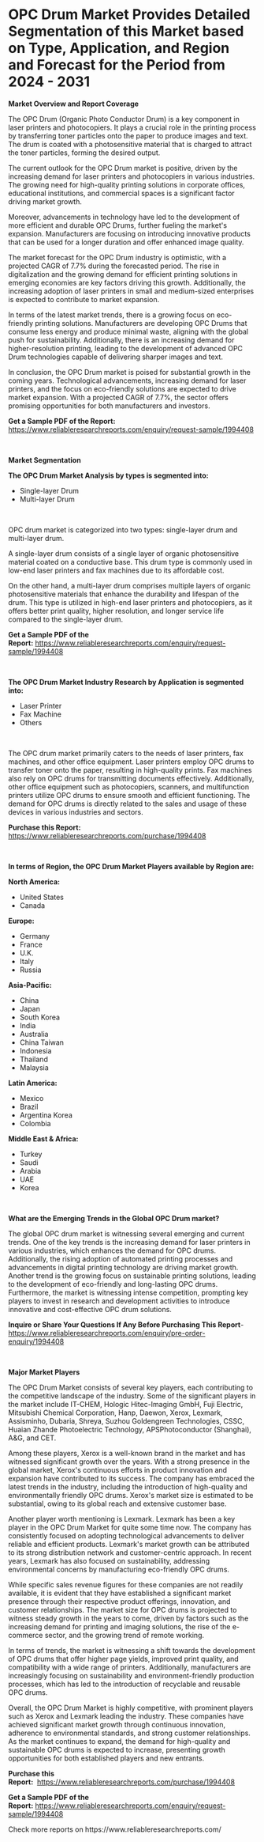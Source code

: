 <p><h1>OPC Drum Market Provides Detailed Segmentation of this Market based on Type, Application, and Region and Forecast for the Period from 2024 - 2031</h1></p><p><strong>Market Overview and Report Coverage</strong></p>
<p><p>The OPC Drum (Organic Photo Conductor Drum) is a key component in laser printers and photocopiers. It plays a crucial role in the printing process by transferring toner particles onto the paper to produce images and text. The drum is coated with a photosensitive material that is charged to attract the toner particles, forming the desired output.</p><p>The current outlook for the OPC Drum market is positive, driven by the increasing demand for laser printers and photocopiers in various industries. The growing need for high-quality printing solutions in corporate offices, educational institutions, and commercial spaces is a significant factor driving market growth.</p><p>Moreover, advancements in technology have led to the development of more efficient and durable OPC Drums, further fueling the market's expansion. Manufacturers are focusing on introducing innovative products that can be used for a longer duration and offer enhanced image quality.</p><p>The market forecast for the OPC Drum industry is optimistic, with a projected CAGR of 7.7% during the forecasted period. The rise in digitalization and the growing demand for efficient printing solutions in emerging economies are key factors driving this growth. Additionally, the increasing adoption of laser printers in small and medium-sized enterprises is expected to contribute to market expansion.</p><p>In terms of the latest market trends, there is a growing focus on eco-friendly printing solutions. Manufacturers are developing OPC Drums that consume less energy and produce minimal waste, aligning with the global push for sustainability. Additionally, there is an increasing demand for higher-resolution printing, leading to the development of advanced OPC Drum technologies capable of delivering sharper images and text.</p><p>In conclusion, the OPC Drum market is poised for substantial growth in the coming years. Technological advancements, increasing demand for laser printers, and the focus on eco-friendly solutions are expected to drive market expansion. With a projected CAGR of 7.7%, the sector offers promising opportunities for both manufacturers and investors.</p></p>
<p><strong>Get a Sample PDF of the Report:</strong> <a href="https://www.reliableresearchreports.com/enquiry/request-sample/1994408">https://www.reliableresearchreports.com/enquiry/request-sample/1994408</a></p>
<p>&nbsp;</p>
<p><strong>Market Segmentation</strong></p>
<p><strong>The OPC Drum Market Analysis by types is segmented into:</strong></p>
<p><ul><li>Single-layer Drum</li><li>Multi-layer Drum</li></ul></p>
<p>&nbsp;</p>
<p><p>OPC drum market is categorized into two types: single-layer drum and multi-layer drum. </p><p>A single-layer drum consists of a single layer of organic photosensitive material coated on a conductive base. This drum type is commonly used in low-end laser printers and fax machines due to its affordable cost.</p><p>On the other hand, a multi-layer drum comprises multiple layers of organic photosensitive materials that enhance the durability and lifespan of the drum. This type is utilized in high-end laser printers and photocopiers, as it offers better print quality, higher resolution, and longer service life compared to the single-layer drum.</p></p>
<p><strong>Get a Sample PDF of the Report:</strong>&nbsp;<a href="https://www.reliableresearchreports.com/enquiry/request-sample/1994408">https://www.reliableresearchreports.com/enquiry/request-sample/1994408</a></p>
<p>&nbsp;</p>
<p><strong>The OPC Drum Market Industry Research by Application is segmented into:</strong></p>
<p><ul><li>Laser Printer</li><li>Fax Machine</li><li>Others</li></ul></p>
<p>&nbsp;</p>
<p><p>The OPC drum market primarily caters to the needs of laser printers, fax machines, and other office equipment. Laser printers employ OPC drums to transfer toner onto the paper, resulting in high-quality prints. Fax machines also rely on OPC drums for transmitting documents effectively. Additionally, other office equipment such as photocopiers, scanners, and multifunction printers utilize OPC drums to ensure smooth and efficient functioning. The demand for OPC drums is directly related to the sales and usage of these devices in various industries and sectors.</p></p>
<p><strong>Purchase this Report:</strong>&nbsp; <a href="https://www.reliableresearchreports.com/purchase/1994408">https://www.reliableresearchreports.com/purchase/1994408</a></p>
<p>&nbsp;</p>
<p><strong>In terms of Region, the OPC Drum Market Players available by Region are:</strong></p>
<p>
    <p> <strong> North America: </strong>
        <ul>
            <li>United States</li>
            <li>Canada</li>
        </ul>
        </p> 
    <p> <strong> Europe: </strong>
        <ul>
            <li>Germany</li>
            <li>France</li>
            <li>U.K.</li>
            <li>Italy</li>
            <li>Russia</li>
        </ul>
        </p> 
    <p> <strong> Asia-Pacific: </strong>
        <ul>
            <li>China</li>
            <li>Japan</li>
            <li>South Korea</li>
            <li>India</li>
            <li>Australia</li>
            <li>China Taiwan</li>
            <li>Indonesia</li>
            <li>Thailand</li>
            <li>Malaysia</li>
        </ul>
        </p> 
    <p> <strong> Latin America: </strong>
        <ul>
            <li>Mexico</li>
            <li>Brazil</li>
            <li>Argentina Korea</li>
            <li>Colombia</li>
        </ul>
        </p> 
    <p> <strong> Middle East & Africa: </strong>
        <ul>
            <li>Turkey</li>
            <li>Saudi</li>
            <li>Arabia</li>
            <li>UAE</li>
            <li>Korea</li>
        </ul>
    </p>
    </p>
<p>&nbsp;</p>
<p><strong>What are the Emerging Trends in the Global OPC Drum market?</strong></p>
<p><p>The global OPC drum market is witnessing several emerging and current trends. One of the key trends is the increasing demand for laser printers in various industries, which enhances the demand for OPC drums. Additionally, the rising adoption of automated printing processes and advancements in digital printing technology are driving market growth. Another trend is the growing focus on sustainable printing solutions, leading to the development of eco-friendly and long-lasting OPC drums. Furthermore, the market is witnessing intense competition, prompting key players to invest in research and development activities to introduce innovative and cost-effective OPC drum solutions.</p></p>
<p><strong>Inquire or Share Your Questions If Any Before Purchasing This Report</strong>- <a href="https://www.reliableresearchreports.com/enquiry/pre-order-enquiry/1994408">https://www.reliableresearchreports.com/enquiry/pre-order-enquiry/1994408</a></p>
<p>&nbsp;</p>
<p><strong>Major Market Players</strong></p>
<p><p>The OPC Drum Market consists of several key players, each contributing to the competitive landscape of the industry. Some of the significant players in the market include IT-CHEM, Hologic Hitec-Imaging GmbH, Fuji Electric, Mitsubishi Chemical Corporation, Hanp, Daewon, Xerox, Lexmark, Assisminho, Dubaria, Shreya, Suzhou Goldengreen Technologies, CSSC, Huaian Zhande Photoelectric Technology, APSPhotoconductor (Shanghai), A&G, and CET.</p><p>Among these players, Xerox is a well-known brand in the market and has witnessed significant growth over the years. With a strong presence in the global market, Xerox's continuous efforts in product innovation and expansion have contributed to its success. The company has embraced the latest trends in the industry, including the introduction of high-quality and environmentally friendly OPC drums. Xerox's market size is estimated to be substantial, owing to its global reach and extensive customer base.</p><p>Another player worth mentioning is Lexmark. Lexmark has been a key player in the OPC Drum Market for quite some time now. The company has consistently focused on adopting technological advancements to deliver reliable and efficient products. Lexmark's market growth can be attributed to its strong distribution network and customer-centric approach. In recent years, Lexmark has also focused on sustainability, addressing environmental concerns by manufacturing eco-friendly OPC drums.</p><p>While specific sales revenue figures for these companies are not readily available, it is evident that they have established a significant market presence through their respective product offerings, innovation, and customer relationships. The market size for OPC drums is projected to witness steady growth in the years to come, driven by factors such as the increasing demand for printing and imaging solutions, the rise of the e-commerce sector, and the growing trend of remote working.</p><p>In terms of trends, the market is witnessing a shift towards the development of OPC drums that offer higher page yields, improved print quality, and compatibility with a wide range of printers. Additionally, manufacturers are increasingly focusing on sustainability and environment-friendly production processes, which has led to the introduction of recyclable and reusable OPC drums.</p><p>Overall, the OPC Drum Market is highly competitive, with prominent players such as Xerox and Lexmark leading the industry. These companies have achieved significant market growth through continuous innovation, adherence to environmental standards, and strong customer relationships. As the market continues to expand, the demand for high-quality and sustainable OPC drums is expected to increase, presenting growth opportunities for both established players and new entrants.</p></p>
<p><strong>Purchase this Report:</strong>&nbsp;&nbsp;<a href="https://www.reliableresearchreports.com/purchase/1994408">https://www.reliableresearchreports.com/purchase/1994408</a></p>
<p></p>
<p><strong>Get a Sample PDF of the Report:</strong>&nbsp;<a href="https://www.reliableresearchreports.com/enquiry/request-sample/1994408">https://www.reliableresearchreports.com/enquiry/request-sample/1994408</a></p>
<p>Check more reports on https://www.reliableresearchreports.com/</p>